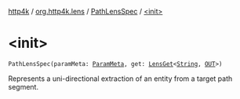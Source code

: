 [http4k](../../index.md) / [org.http4k.lens](../index.md) / [PathLensSpec](index.md) / [&lt;init&gt;](./-init-.md)

# &lt;init&gt;

`PathLensSpec(paramMeta: `[`ParamMeta`](../-param-meta/index.md)`, get: `[`LensGet`](../-lens-get/index.md)`<`[`String`](https://kotlinlang.org/api/latest/jvm/stdlib/kotlin/-string/index.html)`, `[`OUT`](index.md#OUT)`>)`

Represents a uni-directional extraction of an entity from a target path segment.


